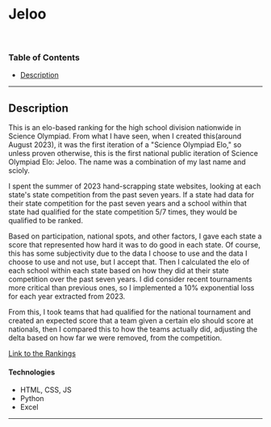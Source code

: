 # Jeloo
<div style="text-align: center;"><a></a><br /></div>

### Table of Contents

- [Description](#description)

---

## Description

This is an elo-based ranking for the high school division nationwide in Science Olympiad. From what I have seen, when I created this(around August 2023), it was the first iteration of a "Science Olympiad Elo," so unless proven otherwise, this is the first national public iteration of Science Olympiad Elo: Jeloo. The name was a combination of my last name and scioly.

I spent the summer of 2023 hand-scrapping state websites, looking at each state's state competition from the past seven years. If a state had data for their state competition for the past seven years and a school within that state had qualified for the state competition 5/7 times, they would be qualified to be ranked. 

Based on participation, national spots, and other factors, I gave each state a score that represented how hard it was to do good in each state. Of course, this has some subjectivity due to the data I choose to use and the data I choose to use and not use, but I accept that. Then I calculated the elo of each school within each state based on how they did at their state competition over the past seven years. I did consider recent tournaments more critical than previous ones, so I implemented a 10% exponential loss for each year extracted from 2023. 

From this, I took teams that had qualified for the national tournament and created an expected score that a team given a certain elo should score at nationals, then I compared this to how the teams actually did, adjusting the delta based on how far we were removed, from the competition. 

[Link to the Rankings](https://hydrolicpeanut.github.io/Jeloo/)

#### Technologies

- HTML, CSS, JS
- Python
- Excel

---

